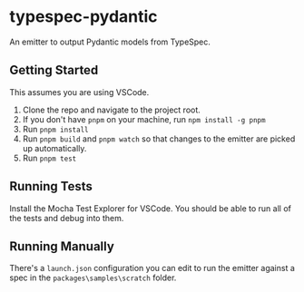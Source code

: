 # typespec-pydantic

An emitter to output Pydantic models from TypeSpec.

## Getting Started

This assumes you are using VSCode.

1. Clone the repo and navigate to the project root.
2. If you don't have `pnpm` on your machine, run `npm install -g pnpm`
3. Run `pnpm install`
4. Run `pnpm build` and `pnpm watch` so that changes to the emitter are picked up automatically.
5. Run `pnpm test`

## Running Tests

Install the Mocha Test Explorer for VSCode. You should be able to run all of the tests and debug into them.

## Running Manually

There's a `launch.json` configuration you can edit to run the emitter against a spec in the `packages\samples\scratch` folder.
